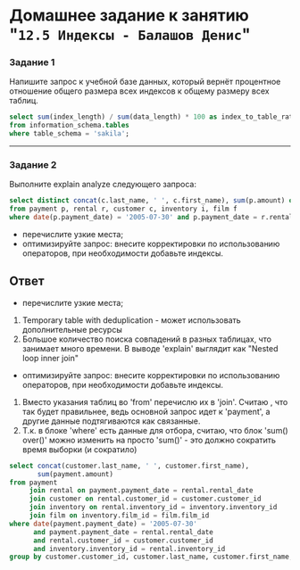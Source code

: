 # Домашнее задание к занятию "`12.5 Индексы - Балашов Денис`"
   
### Задание 1
Напишите запрос к учебной базе данных, который вернёт процентное отношение общего размера всех индексов к общему размеру всех таблиц.

```sql
select sum(index_length) / sum(data_length) * 100 as index_to_table_ratio
from information_schema.tables
where table_schema = 'sakila';
```

---

### Задание 2
Выполните explain analyze следующего запроса:

```sql
select distinct concat(c.last_name, ' ', c.first_name), sum(p.amount) over (partition by c.customer_id, f.title)
from payment p, rental r, customer c, inventory i, film f
where date(p.payment_date) = '2005-07-30' and p.payment_date = r.rental_date and r.customer_id = c.customer_id and i.inventory_id = r.inventory_id
```
- перечислите узкие места;
- оптимизируйте запрос: внесите корректировки по использованию операторов, при необходимости добавьте индексы.

## Ответ
- перечислите узкие места;
1. Temporary table with deduplication - может использовать дополнительные ресурсы
2. Большое количество поиска совпадений в разных таблицах, что занимает много времени. В выводе 'explain' выглядит как "Nested loop inner join"

- оптимизируйте запрос: внесите корректировки по использованию операторов, при необходимости добавьте индексы.

1. Вместо указания таблиц во 'from' перечислю их в 'join'. Считаю , что так будет правильнее, ведь основной запрос идет к 'payment', а другие данные подтягиваются как связанные.
2. Т.к. в блоке 'where' есть данные для отбора, считаю, что блок 'sum() over()' можно изменить на просто 'sum()' - это должно сократить время выборки (и сократило)

```sql
select concat(customer.last_name, ' ', customer.first_name),
	   sum(payment.amount)
from payment
	 join rental on payment.payment_date = rental.rental_date
	 join customer on rental.customer_id = customer.customer_id
	 join inventory on rental.inventory_id = inventory.inventory_id
	 join film on inventory.film_id = film.film_id
where date(payment.payment_date) = '2005-07-30' 
	  and payment.payment_date = rental.rental_date 
      and rental.customer_id = customer.customer_id 
      and inventory.inventory_id = rental.inventory_id
group by customer.customer_id, customer.last_name, customer.first_name;
```